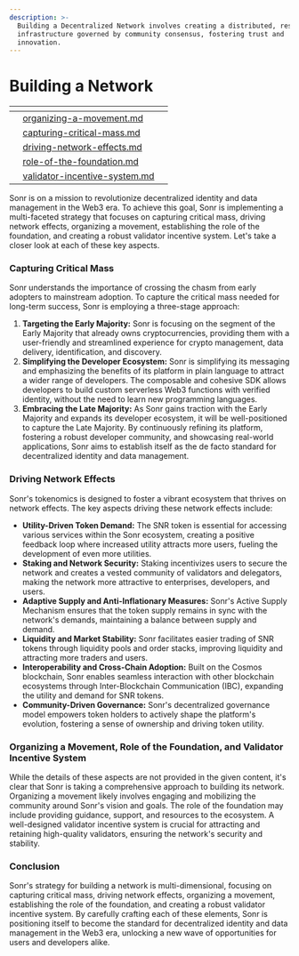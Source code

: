 ```yaml
---
description: >-
  Building a Decentralized Network involves creating a distributed, resilient
  infrastructure governed by community consensus, fostering trust and
  innovation.
---
```


# Building a Network

<table data-view="cards"><thead><tr><th></th><th></th><th></th></tr></thead><tbody><tr><td></td><td><a data-mention href="organizing-a-movement.md">organizing-a-movement.md</a></td><td></td></tr><tr><td></td><td><a data-mention href="capturing-critical-mass.md">capturing-critical-mass.md</a></td><td></td></tr><tr><td></td><td><a data-mention href="driving-network-effects.md">driving-network-effects.md</a></td><td></td></tr><tr><td></td><td><a data-mention href="role-of-the-foundation.md">role-of-the-foundation.md</a></td><td></td></tr><tr><td></td><td><a data-mention href="validator-incentive-system.md">validator-incentive-system.md</a></td><td></td></tr></tbody></table>

Sonr is on a mission to revolutionize decentralized identity and data management in the Web3 era. To achieve this goal, Sonr is implementing a multi-faceted strategy that focuses on capturing critical mass, driving network effects, organizing a movement, establishing the role of the foundation, and creating a robust validator incentive system. Let's take a closer look at each of these key aspects.

### Capturing Critical Mass

Sonr understands the importance of crossing the chasm from early adopters to mainstream adoption. To capture the critical mass needed for long-term success, Sonr is employing a three-stage approach:

1. **Targeting the Early Majority:** Sonr is focusing on the segment of the Early Majority that already owns cryptocurrencies, providing them with a user-friendly and streamlined experience for crypto management, data delivery, identification, and discovery.
2. **Simplifying the Developer Ecosystem:** Sonr is simplifying its messaging and emphasizing the benefits of its platform in plain language to attract a wider range of developers. The composable and cohesive SDK allows developers to build custom serverless Web3 functions with verified identity, without the need to learn new programming languages.
3. **Embracing the Late Majority:** As Sonr gains traction with the Early Majority and expands its developer ecosystem, it will be well-positioned to capture the Late Majority. By continuously refining its platform, fostering a robust developer community, and showcasing real-world applications, Sonr aims to establish itself as the de facto standard for decentralized identity and data management.

### Driving Network Effects

Sonr's tokenomics is designed to foster a vibrant ecosystem that thrives on network effects. The key aspects driving these network effects include:

* **Utility-Driven Token Demand:** The SNR token is essential for accessing various services within the Sonr ecosystem, creating a positive feedback loop where increased utility attracts more users, fueling the development of even more utilities.
* **Staking and Network Security:** Staking incentivizes users to secure the network and creates a vested community of validators and delegators, making the network more attractive to enterprises, developers, and users.
* **Adaptive Supply and Anti-Inflationary Measures:** Sonr's Active Supply Mechanism ensures that the token supply remains in sync with the network's demands, maintaining a balance between supply and demand.
* **Liquidity and Market Stability:** Sonr facilitates easier trading of SNR tokens through liquidity pools and order stacks, improving liquidity and attracting more traders and users.
* **Interoperability and Cross-Chain Adoption:** Built on the Cosmos blockchain, Sonr enables seamless interaction with other blockchain ecosystems through Inter-Blockchain Communication (IBC), expanding the utility and demand for SNR tokens.
* **Community-Driven Governance:** Sonr's decentralized governance model empowers token holders to actively shape the platform's evolution, fostering a sense of ownership and driving token utility.

### Organizing a Movement, Role of the Foundation, and Validator Incentive System

While the details of these aspects are not provided in the given content, it's clear that Sonr is taking a comprehensive approach to building its network. Organizing a movement likely involves engaging and mobilizing the community around Sonr's vision and goals. The role of the foundation may include providing guidance, support, and resources to the ecosystem. A well-designed validator incentive system is crucial for attracting and retaining high-quality validators, ensuring the network's security and stability.

### Conclusion

Sonr's strategy for building a network is multi-dimensional, focusing on capturing critical mass, driving network effects, organizing a movement, establishing the role of the foundation, and creating a robust validator incentive system. By carefully crafting each of these elements, Sonr is positioning itself to become the standard for decentralized identity and data management in the Web3 era, unlocking a new wave of opportunities for users and developers alike.
